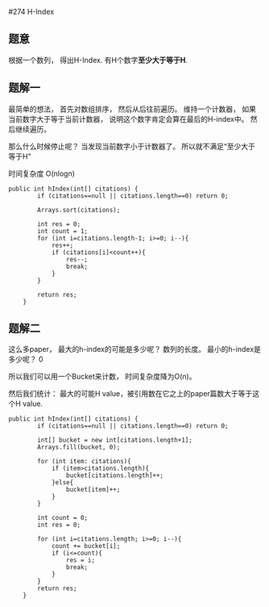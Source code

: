 #274 H-Index

## 题意
根据一个数列， 得出H-Index. 有H个数字**至少大于等于H**.

## 题解一
最简单的想法， 首先对数组排序， 然后从后往前遍历。 维持一个计数器， 如果当前数字大于等于当前计数器， 说明这个数字肯定会算在最后的H-index中。 然后继续遍历。

那么什么时候停止呢？ 当发现当前数字小于计数器了。 所以就不满足“至少大于等于H”

时间复杂度 O(nlogn)

```
public int hIndex(int[] citations) {
        if (citations==null || citations.length==0) return 0;
        
        Arrays.sort(citations);
        
        int res = 0;
        int count = 1;
        for (int i=citations.length-1; i>=0; i--){
            res++;
            if (citations[i]<count++){
                res--;
                break;
            }
        }
        
        return res;
    }
```

## 题解二
这么多paper， 最大的h-index的可能是多少呢？ 数列的长度。 最小的h-index是多少呢？ 0

所以我们可以用一个Bucket来计数， 时间复杂度降为O(n)。

然后我们统计：  最大的可能H value，被引用数在它之上的paper篇数大于等于这个H value.

```
public int hIndex(int[] citations) {
        if (citations==null || citations.length==0) return 0;
        
        int[] bucket = new int[citations.length+1];
        Arrays.fill(bucket, 0);
        
        for (int item: citations){
            if (item>citations.length){
                bucket[citations.length]++;
            }else{
                bucket[item]++;
            }
        }
        
        int count = 0;
        int res = 0;
        
        for (int i=citations.length; i>=0; i--){
            count += bucket[i];
            if (i<=count){
                res = i;
                break;
            }
        }
        return res;
    }
```   